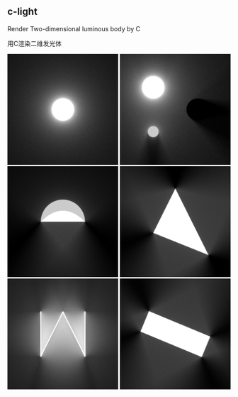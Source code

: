 c-light
---

Render Two-dimensional luminous body by C

用C渲染二维发光体

<img height="250" width="250" src="L_1_jittered_sampling.png" /> <img height="250" width="250" src="L_3_jittered_sampling_trace_max_step_64.png" /> <img height="250" width="250" src="P_random_sampling_trace_max_step_10.png" /> <img height="250" width="250" src="Triangle_random_sampling_trace_max_step_10.png" /> <img height="250" width="250" src="Invert_M_random_sampling_trace_max_step_64.png" /> <img height="250" width="250" src="Box_random_sampling_trace_max_step_10.png" />
